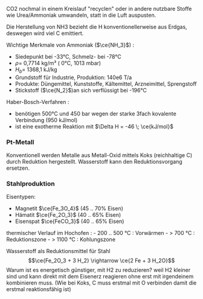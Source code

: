 CO2 nochmal in einem Kreislauf "recyclen" oder in andere nutzbare Stoffe wie Urea/Ammoniak umwandeln, statt in die Luft auspusten.

Die Herstellung von NH3 bezieht die H konventionellerweise aus Erdgas, deswegen wird viel C emittiert.

Wichtige Merkmale von Ammoniak ($\ce{NH_3}$) :
- Siedepunkt bei -33°C, Schmelz- bei -78°C
- $\rho =$ 0,7714 kg/m³ ( 0°C, 1013 mbar)
- $H_b =$ 1368,1 kJ/kg
- Grundstoff für Industrie, Produktion: 140e6 T/a
- Produkte: Düngemittel, Kunststoffe, Kältemittel, Arzneimittel, Sprengstoff
- Stickstoff ($\ce{N_2}$)an sich verflüssigt bei -196°C

Haber-Bosch-Verfahren :
- benötigen 500°C und 450 bar wegen der starke 3fach kovalente Verbindung (950 kJ/mol)
- ist eine exotherme Reaktion mit $\Delta H = -46 \; \ce{kJ/mol}$ 

### Pt-Metall
Konventionell werden Metalle aus Metall-Oxid mittels Koks (reichhaltige C) durch Reduktion hergestellt. Wasserstoff kann den Reduktionsvorgang ersetzen.

### Stahlproduktion
Eisentypen:
  - Magnetit $\ce{Fe_3O_4}$ (45 .. 70% Eisen)
  - Hämatit $\ce{Fe_2O_3}$ (40 .. 65% Eisen)
  - Eisenspat $\ce{FeCO_3}$ (40 .. 65% Eisen)

thermischer Verlauf im Hochofen :
	- 200 .. 500 °C : Vorwärmen
	- > 700 °C : Reduktionszone
	- > 1100 °C : Kohlungszone

Wasserstoff als Reduktionsmittel für Stahl
$$\ce{Fe_2O_3 + 3 H_2} \rightarrow \ce{2 Fe + 3 H_2O}$$
Warum ist es energetisch günstiger, mit H2 zu reduzieren? weil H2 kleiner sind und kann direkt mit dem Eisenerz reagieren ohne erst mit irgendeinem kombinieren muss. (Wie bei Koks, C muss erstmal mit O verbinden damit die erstmal reaktionsfähig ist)